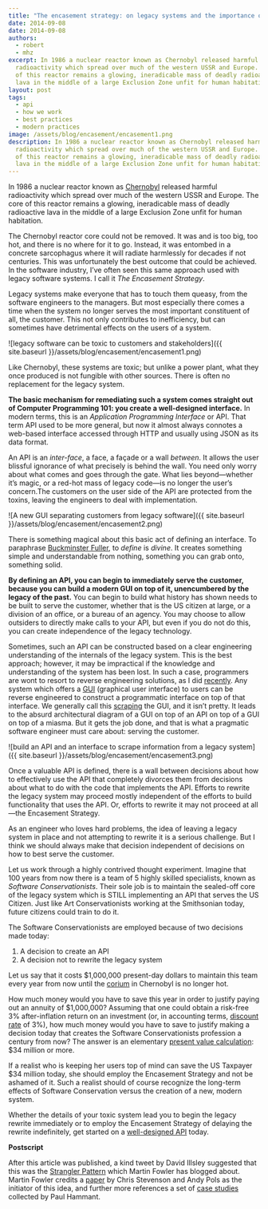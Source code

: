 ```yaml
---
title: "The encasement strategy: on legacy systems and the importance of APIs"
date: 2014-09-08
date: 2014-09-08
authors:
  - robert
  - mhz
excerpt: In 1986 a nuclear reactor known as Chernobyl released harmful
  radioactivity which spread over much of the western USSR and Europe. The core
  of this reactor remains a glowing, ineradicable mass of deadly radioactive
  lava in the middle of a large Exclusion Zone unfit for human habitation.
layout: post
tags:
  - api
  - how we work
  - best practices
  - modern practices
image: /assets/blog/encasement/encasement1.png
description: In 1986 a nuclear reactor known as Chernobyl released harmful
  radioactivity which spread over much of the western USSR and Europe. The core
  of this reactor remains a glowing, ineradicable mass of deadly radioactive
  lava in the middle of a large Exclusion Zone unfit for human habitation.
---
```


In 1986 a nuclear reactor known as
[Chernobyl](https://en.wikipedia.org/wiki/Chernobyl_disaster) released
harmful radioactivity which spread over much of the western USSR and
Europe. The core of this reactor remains a glowing, ineradicable mass of
deadly radioactive lava in the middle of a large Exclusion Zone unfit
for human habitation.

The Chernobyl reactor core could not be removed. It was and is too big,
too hot, and there is no where for it to go. Instead, it was entombed in
a concrete sarcophagus where it will radiate harmlessly for decades if
not centuries. This was unfortunately the best outcome that could be
achieved. In the software industry, I’ve often seen this same approach
used with legacy software systems. I call it *The Encasement Strategy*.

Legacy systems make everyone that has to touch them queasy, from the
software engineers to the managers. But most especially there comes a
time when the system no longer serves the most important constituent of
all, the customer. This not only contributes to inefficiency, but can
sometimes have detrimental effects on the users of a system.

![legacy software can be toxic to customers and
stakeholders]({{ site.baseurl }}/assets/blog/encasement/encasement1.png)

Like Chernobyl, these systems are toxic; but unlike a power plant, what
they once produced is not fungible with other sources. There is often no
replacement for the legacy system.

**The basic mechanism for remediating such a system comes straight out
of Computer Programming 101: you create a well-designed interface.** In
modern terms, this is an *Application Programming Interface* or API.
That term API used to be more general, but now it almost always connotes
a web-based interface accessed through HTTP and usually using JSON as
its data format.

An API is an *inter-face*, a face, a façade or a wall *between*. It
allows the user blissful ignorance of what precisely is behind the wall.
You need only worry about what comes and goes through the gate. What
lies beyond—whether it’s magic, or a red-hot mass of legacy code—is no
longer the user’s concern.The customers on the user side of the API are
protected from the toxins, leaving the engineers to deal with
implementation.

![A new GUI separating customers from legacy
software]({{ site.baseurl }}/assets/blog/encasement/encasement2.png)

There is something magical about this basic act of defining an
interface. To paraphrase [Buckminster
Fuller](https://bfi.org/about-fuller), to *define* is *divine*. It
creates something simple and understandable from nothing, something you
can grab onto, something solid.

**By defining an API, you can begin to immediately serve the customer,
because you can build a modern GUI on top of it, unencumbered by the
legacy of the past.** You can begin to build what history has shown
needs to be built to serve the customer, whether that is the US citizen
at large, or a division of an office, or a bureau of an agency. You may
choose to allow outsiders to directly make calls to your API, but even
if you do not do this, you can create independence of the legacy
technology.

Sometimes, such an API can be constructed based on a clear engineering
understanding of the internals of the legacy system. This is the best
approach; however, it may be impractical if the knowledge and
understanding of the system has been lost. In such a case, programmers
are wont to resort to reverse engineering solutions, as I did
[recently](https://github.com/18F/gsa-advantage-scrape). Any system
which offers a
[GUI](https://en.wikipedia.org/wiki/Graphical_user_interface) (graphical
user interface) to users can be reverse engineered to construct a
programmatic interface on top of that interface. We generally call this
[scraping](https://en.wikipedia.org/wiki/Web_scraping) the GUI, and it
isn’t pretty. It leads to the absurd architectural diagram of a GUI on
top of an API on top of a GUI on top of a miasma. But it gets the job
done, and that is what a pragmatic software engineer must care about:
serving the customer.

![build an API and an interface to scrape information from a legacy
system]({{ site.baseurl }}/assets/blog/encasement/encasement3.png)

Once a valuable API is defined, there is a wall between decisions about
how to effectively use the API that completely divorces them from
decisions about what to do with the code that implements the API.
Efforts to rewrite the legacy system may proceed mostly independent of
the efforts to build functionality that uses the API. Or, efforts to
rewrite it may not proceed at all—the Encasement Strategy.

As an engineer who loves hard problems, the idea of leaving a legacy
system in place and not attempting to rewrite it is a serious challenge.
But I think we should always make that decision independent of decisions
on how to best serve the customer.

Let us work through a highly contrived thought experiment. Imagine that
100 years from now there is a team of 5 highly skilled specialists,
known as *Software Conservationists*. Their sole job is to maintain the
sealed-off core of the legacy system which is STILL implementing an API
that serves the US Citizen. Just like Art Conservationists working at
the Smithsonian today, future citizens could train to do it.

The Software Conservationists are employed because of two decisions made
today:

1.  A decision to create an API
2.  A decision not to rewrite the legacy system

Let us say that it costs \$1,000,000 present-day dollars to maintain
this team every year from now until the
[corium](https://en.wikipedia.org/wiki/Corium_(nuclear_reactor)) in
Chernobyl is no longer hot.

How much money would you have to save this year in order to justify
paying out an annuity of \$1,000,000? Assuming that one could obtain a
risk-free 3% after-inflation return on an investment (or, in accounting
terms, [discount rate](https://en.wikipedia.org/wiki/Discount_rate) of
3%), how much money would you have to save to justify making a decision
today that creates the Software Conservationists profession a century
from now? The answer is an elementary [present value
calculation](http://www.ultimatecalculators.com/present_value_annuity_calculator.html):
\$34 million or more.

If a realist who is keeping her users top of mind can save the US
Taxpayer \$34 million today, she should employ the Encasement Strategy
and not be ashamed of it. Such a realist should of course recognize the
long-term effects of Software Conservation versus the creation of a new,
modern system.

Whether the details of your toxic system lead you to begin the legacy
rewrite immediately or to employ the Encasement Strategy of delaying the
rewrite indefinitely, get started on a [well-designed
API](http://apievangelist.com) today.

**Postscript**

After this article was published, a kind tweet by David Illsley
suggested that this was the [Strangler
Pattern](http://martinfowler.com/bliki/StranglerApplication.html) which
Martin Fowler has blogged about. Martin Fowler credits a
[paper](http://cdn.pols.co.uk/papers/agile-approach-to-legacy-systems.pdf)
by Chris Stevenson and Andy Pols as the initiator of this idea, and
further more references a set of [case
studies](http://paulhammant.com/2013/07/14/legacy-application-strangulation-case-studies/)
collected by Paul Hammant.
